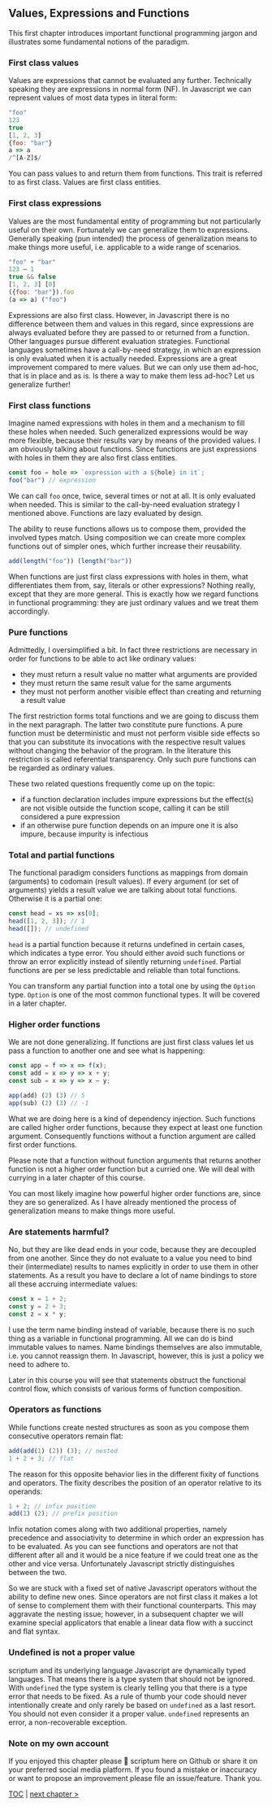 ## Values, Expressions and Functions

This first chapter introduces important functional programming jargon and illustrates some fundamental notions of the paradigm.

### First class values

Values are expressions that cannot be evaluated any further. Technically speaking they are expressions in normal form (NF). In Javascript we can represent values of most data types in literal form:

```javascript
"foo"
123
true
[1, 2, 3]
{foo: "bar"}
a => a
/^[A-Z]$/
```
You can pass values to and return them from functions. This trait is referred to as first class. Values are first class entities.

### First class expressions

Values are the most fundamental entity of programming but not particularly useful on their own. Fortunately we can generalize them to expressions. Generally speaking (pun intended) the process of generalization means to make things more useful, i.e. applicable to a wide range of scenarios.

```javascript
"foo" + "bar"
123 – 1
true && false
[1, 2, 3] [0]
({foo: "bar"}).foo
(a => a) ("foo")
```
Expressions are also first class. However, in Javascript there is no difference between them and values in this regard, since expressions are always evaluated before they are passed to or returned from a function. Other languages pursue different evaluation strategies. Functional languages sometimes have a call-by-need strategy, in which an expression is only evaluated when it is actually needed. Expressions are a great improvement compared to mere values. But we can only use them ad-hoc, that is in place and as is. Is there a way to make them less ad-hoc? Let us generalize further!

### First class functions

Imagine named expressions with holes in them and a mechanism to fill these holes when needed. Such generalized expressions would be way more flexible, because their results vary by means of the provided values. I am obviously talking about functions. Since functions are just expressions with holes in them they are also first class entities.

```javascript
const foo = hole => `expression with a ${hole} in it`;
foo("bar") // expression
```
We can call `foo` once, twice, several times or not at all. It is only evaluated when needed. This is similar to the call-by-need evaluation strategy I mentioned above. Functions are lazy evaluated by design.

The ability to reuse functions allows us to compose them, provided the involved types match. Using composition we can create more complex functions out of simpler ones, which further increase their reusability.

```javascript
add(length("foo")) (length("bar"))
```
When functions are just first class expressions with holes in them, what differentiates them from, say, literals or other expressions? Nothing really, except that they are more general. This is exactly how we regard functions in functional programming: they are just ordinary values and we treat them accordingly.

### Pure functions

Admittedly, I oversimplified a bit. In fact three restrictions are necessary in order for functions to be able to act like ordinary values:

* they must return a result value no matter what arguments are provided
* they must return the same result value for the same arguments
* they must not perform another visible effect than creating and returning a result value

The first restriction forms total functions and we are going to discuss them in the next paragraph. The latter two constitute pure functions. A pure function must be deterministic and must not perform visible side effects so that you can substitute its invocations with the respective result values without changing the behavior of the program. In the literature this restriction is called referential transparency. Only such pure functions can be regarded as ordinary values.

These two related questions frequently come up on the topic:

* if a function declaration includes impure expressions but the effect(s) are not visible outside the function scope, calling it can be still considered a pure expression
* if an otherwise pure function depends on an impure one it is also impure, because impurity is infectious

### Total and partial functions

The functional paradigm considers functions as mappings from domain (arguments) to codomain (result values). If every argument (or set of arguments) yields a result value we are talking about total functions. Otherwise it is a partial one:

```javascript
const head = xs => xs[0];
head([1, 2, 3]); // 1
head([]); // undefined
```
`head` is a partial function because it returns undefined in certain cases, which indicates a type error. You should either avoid such functions or throw an error explicitly instead of silently returning `undefined`. Partial functions are per se less predictable and reliable than total functions.

You can transform any partial function into a total one by using the `Option` type. `Option` is one of the most common functional types. It will be covered in a later chapter.

### Higher order functions

We are not done generalizing. If functions are just first class values let us pass a function to another one and see what is happening:

```javascript
const app = f => x => f(x);
const add = x => y => x + y;
const sub = x => y => x – y;

app(add) (2) (3) // 5
app(sub) (2) (3) // -1
```
What we are doing here is a kind of dependency injection. Such functions are called higher order functions, because they expect at least one function argument. Consequently functions without a function argument are called first order functions.

Please note that a function without function arguments that returns another function is not a higher order function but a curried one. We will deal with currying in a later chapter of this course.

You can most likely imagine how powerful higher order functions are, since they are so generalized. As I have already mentioned the process of generalization means to make things more useful.

### Are statements harmful?

No, but they are like dead ends in your code, because they are decoupled from one another. Since they do not evaluate to a value you need to bind their (intermediate) results to names explicitly in order to use them in other statements. As a result you have to declare a lot of name bindings to store all these accruing intermediate values:

```javascript
const x = 1 + 2;
const y = 2 + 3;
const z = x * y;
```
I use the term name binding instead of variable, because there is no such thing as a variable in functional programming. All we can do is bind immutable values to names. Name bindings themselves are also immutable, i.e. you cannot reassign them. In Javascript, however, this is just a policy we need to adhere to.

Later in this course you will see that statements obstruct the functional control flow, which consists of various forms of function composition.

### Operators as functions

While functions create nested structures as soon as you compose them consecutive operators remain flat: 

```javascript
add(add(1) (2)) (3); // nested
1 + 2 + 3; // flat
```
The reason for this opposite behavior lies in the different fixity of functions and operators. The fixity describes the position of an operator relative to its operands: 

```javascript
1 + 2; // infix position
add(1) (2); // prefix position
```
Infix notation comes along with two additional properties, namely precedence and associativity to determine in which order an expression has to be evaluated. As you can see functions and operators are not that different after all and it would be a nice feature if we could treat one as the other and vice versa. Unfortunately Javascript strictly distinguishes between the two.

So we are stuck with a fixed set of native Javascript operators without the ability to define new ones. Since operators are not first class it makes a lot of sense to complement them with their functional counterparts. This may aggravate the nesting issue; however, in a subsequent chapter we will examine special applicators that enable a linear data flow with a succinct and flat syntax.

### Undefined is not a proper value

scriptum and its underlying language Javascript are dynamically typed languages. That means there is a type system that should not be ignored. With `undefined` the type system is clearly telling you that there is a type error that needs to be fixed. As a rule of thumb your code should never intentionally create and only rarely be based on `undefined` as a last resort. You should not even consider it a proper value. `undefined` represents an error, a non-recoverable exception.

### Note on my own account

If you enjoyed this chapter please 🌟 scriptum here on Github or share it on your preferred social media platform. If you found a mistake or inaccuracy or want to propose an improvement please file an issue/feature. Thank you.

[TOC](https://github.com/kongware/scriptum#functional-programming-course-toc) | [next chapter &gt;](https://github.com/kongware/scriptum/blob/master/course/ch-002.md)
